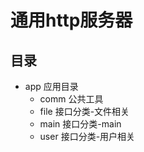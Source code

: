 # 通用http服务器
## 目录
- app 应用目录
    - comm 公共工具
    - file 接口分类-文件相关
    - main 接口分类-main
    - user 接口分类-用户相关
